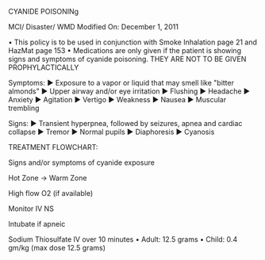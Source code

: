 CYANIDE POISONINg

MCI/ Disaster/ WMD
Modified On: December 1, 2011

• This policy is to be used in conjunction with Smoke Inhalation page 21 and HazMat page 153
• Medications are only given if the patient is showing signs and symptoms of cyanide poisoning. THEY ARE NOT TO BE GIVEN PROPHYLACTICALLY

Symptoms:
► Exposure to a vapor or liquid that may smell like "bitter almonds"
► Upper airway and/or eye irritation
► Flushing
► Headache
► Anxiety
► Agitation
► Vertigo
► Weakness
► Nausea
► Muscular trembling

Signs:
► Transient hyperpnea, followed by seizures, apnea and cardiac collapse
► Tremor
► Normal pupils
► Diaphoresis
► Cyanosis

TREATMENT FLOWCHART:

Signs and/or symptoms of cyanide exposure

Hot Zone → Warm Zone

High flow O2 (if available)

Monitor
IV NS

Intubate if apneic

Sodium Thiosulfate IV over 10 minutes
• Adult: 12.5 grams
• Child: 0.4 gm/kg (max dose 12.5 grams)





